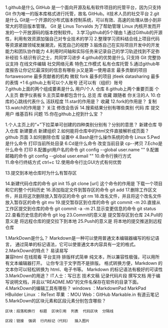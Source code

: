 1.github是什么
 	GitHub 是一个面向开源及私有软件项目的托管平台，因为只支持 Git 作为唯一的版本库格式进行托管，故名 GitHub。it技术人员的社交平台
2.git是什么
	Git是一个开源的分布式版本控制系统，可以有效、高速的处理从很小到非常大的项目版本管理。
	Git 是 Linus Torvalds 为了帮助管理 Linux 内核开发而开发的一个开放源码的版本控制软件。
3.学习github的5个理由
	1.通过Github的开源性，利用有效资源加强自己对专业技术的学习 
   	2.整理学习资料结合线上项目代码等资源紧跟领域发展潮流，拓宽自己的视野 
   	3.锻炼自己在实际项目开发中的开发能力和团队协作能力 
   	4.利用时间轴和实际任务来记录自己的学习轨迹找到不足弥补经验 
   	5.结识有识之士，共同学习进步 
4.github的优势是什么
	只支持 Git
	完整协议支持
	在线文件编辑
	社交网络元素
	特色工作模式
	私有仓库托管
5.通过github年度报告让你记忆最深刻的信息有哪些
	js又是第一使用语言
	最多贡献的项目 fortawesome
	最多贡献者的机构 微软
	fork 最多的项目 jtleek datasharing
	最多的表情 +1
6.github上有可以个人账号 还可以有（组织）账号  
7.github上面的两个组成要素是什么
	用户/个人  仓库
8.github上两个重要页面
 	个人主页   数字仪表板
9.主页菜单都包含什么
 	总览  库  收藏  跟随者  你关注的人
10.仓库的心跳线代表什么
 	活跃程度
11.star的作用是？
	收藏
12.fork的作用是？
	复制 
13.watch的作用是？
	关注 修改会告诉
14.搜索结果分别有哪些类别
	代码  库  提交 用户  维基百科  问题 
15.你在github上挖到什么宝
	？



1.个人主页上的“+”下拉菜单可创建的四种类别分别有？分别的意思？
	新建仓库  导入仓库   新建要点  新建组织
2.如何能将仓库中的html文件直接解析成页面？
	github 页面
3.如何删除仓库
	设置中
4.Bash是什么操作系统的命令
	Linux
5.Pwd是什么命令
	打印当前所处目录
6.Cd是什么命令
	改变当前目录  cp--拷贝
7.Echo是什么命令
	打印
8.配置git用户名的命令
	git config --global user.name ""
9.配置邮箱的命令
	git config --global user.email ""
10.命令行换行方式
	\
11.命令行终结方式
	ctrl+c
12.使用命令行比GUI方式有何优势

13.提交到本地仓库时为什么有暂存区
	
14.新建代码仓库的命令
 	git init
15.git clone [url] 这个命令的作用是
	下载一个项目和它的整个代码历史
16.添加指定文件到暂存区的命令
	git add
17.删除工作区文件，并且将这次删除放入暂存区的命令
	git rm
18.改名文件，并且将这个改名文件放入暂存区的命令
	git mv 
19.提交暂存区到仓库的命令
	git commit -m
20.直接从工作区提交到仓库的命令
	git commit -a -m
21.显示变更信息的命令
	git status
22.查看历史信息的命令
	git log
23.Commit的意义是
	提交暂存区到仓库
24.Pull的意义是
	将远程仓库的提交拉下到本地
25.Push的意义是
 	将本地的提交推送到远程仓库


1.MarkDown是什么？
	Markdown是一种可以使用普通文本编辑器编写的标记语言，
	通过简单的标记语法，它可以使普通文本内容具有一定的格式。
2.MarkDown的特点？
	易读易写  
	兼容html  在线观看 平台支持  排版样式简单
	纯文本，所以兼容性极强，可以用所有文本编辑器打开。
	让你专注于文字而不是排版。
	格式转换方便，Markdown 的文本你可以轻松转换为 html、电子书等。
	Markdown 的标记语法有极好的可读性
3.MarkDown的用途？
	IT人士：写日志  技术文稿  记录代码片段  撰写文档
	用于编写说明文档，并且以“README.MD”的文件名保存在软件的目录下面。
4.MarkDown的编辑工具有哪些？
	windows ：MarkdownPad    MarkPad   HBuilder
	Linux ：ReText
	苹果 ：MOU
	Web：GitHub Markable.in 有道云笔记
5.MarkDown的区块元素和区段元素分别包含哪些？

	区块：段落和换行  标题  区块引用  列表  代码区块  分隔线

	区段：链接  强调  行内标记（代码）  插入图片
